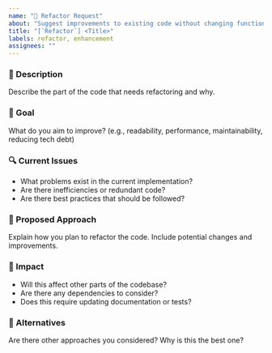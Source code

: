 ```yaml
---
name: "🔄 Refactor Request"
about: "Suggest improvements to existing code without changing functionality"
title: "[`Refactor`] <Title>"
labels: refactor, enhancement
assignees: ""
---
```


### 📝 Description
Describe the part of the code that needs refactoring and why.

### 🎯 Goal
What do you aim to improve? (e.g., readability, performance, maintainability, reducing tech debt)

### 🔍 Current Issues
- What problems exist in the current implementation?
- Are there inefficiencies or redundant code?
- Are there best practices that should be followed?

### 🚀 Proposed Approach
Explain how you plan to refactor the code. Include potential changes and improvements.

### 📌 Impact
- Will this affect other parts of the codebase?
- Are there any dependencies to consider?
- Does this require updating documentation or tests?

### 🔄 Alternatives
Are there other approaches you considered? Why is this the best one?